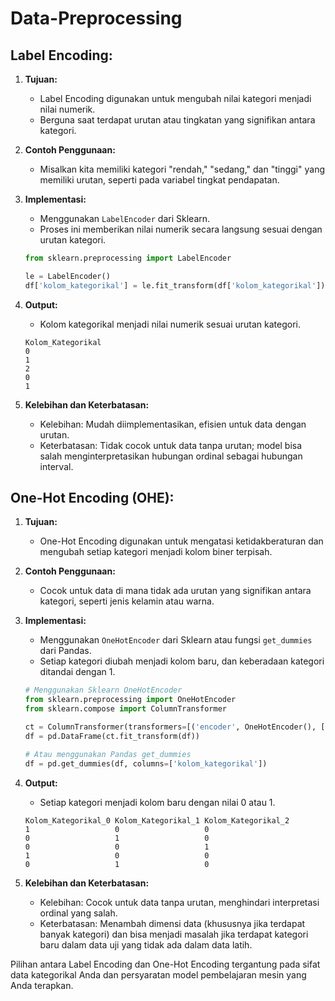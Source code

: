 # Data-Preprocessing
## Label Encoding:

1. **Tujuan:**
   - Label Encoding digunakan untuk mengubah nilai kategori menjadi nilai numerik.
   - Berguna saat terdapat urutan atau tingkatan yang signifikan antara kategori.

2. **Contoh Penggunaan:**
   - Misalkan kita memiliki kategori "rendah," "sedang," dan "tinggi" yang memiliki urutan, seperti pada variabel tingkat pendapatan.

3. **Implementasi:**
   - Menggunakan `LabelEncoder` dari Sklearn.
   - Proses ini memberikan nilai numerik secara langsung sesuai dengan urutan kategori.

    ```python
    from sklearn.preprocessing import LabelEncoder

    le = LabelEncoder()
    df['kolom_kategorikal'] = le.fit_transform(df['kolom_kategorikal'])
    ```

4. **Output:**
   - Kolom kategorikal menjadi nilai numerik sesuai urutan kategori.
   ```plaintext
   Kolom_Kategorikal
   0
   1
   2
   0
   1
   ```

5. **Kelebihan dan Keterbatasan:**
   - Kelebihan: Mudah diimplementasikan, efisien untuk data dengan urutan.
   - Keterbatasan: Tidak cocok untuk data tanpa urutan; model bisa salah menginterpretasikan hubungan ordinal sebagai hubungan interval.

## One-Hot Encoding (OHE):

1. **Tujuan:**
   - One-Hot Encoding digunakan untuk mengatasi ketidakberaturan dan mengubah setiap kategori menjadi kolom biner terpisah.

2. **Contoh Penggunaan:**
   - Cocok untuk data di mana tidak ada urutan yang signifikan antara kategori, seperti jenis kelamin atau warna.

3. **Implementasi:**
   - Menggunakan `OneHotEncoder` dari Sklearn atau fungsi `get_dummies` dari Pandas.
   - Setiap kategori diubah menjadi kolom baru, dan keberadaan kategori ditandai dengan 1.

    ```python
    # Menggunakan Sklearn OneHotEncoder
    from sklearn.preprocessing import OneHotEncoder
    from sklearn.compose import ColumnTransformer

    ct = ColumnTransformer(transformers=[('encoder', OneHotEncoder(), ['kolom_kategorikal'])], remainder='passthrough')
    df = pd.DataFrame(ct.fit_transform(df))

    # Atau menggunakan Pandas get_dummies
    df = pd.get_dummies(df, columns=['kolom_kategorikal'])
    ```

4. **Output:**
   - Setiap kategori menjadi kolom baru dengan nilai 0 atau 1.
   ```plaintext
   Kolom_Kategorikal_0 Kolom_Kategorikal_1 Kolom_Kategorikal_2
   1                   0                   0
   0                   1                   0
   0                   0                   1
   1                   0                   0
   0                   1                   0
   ```

5. **Kelebihan dan Keterbatasan:**
   - Kelebihan: Cocok untuk data tanpa urutan, menghindari interpretasi ordinal yang salah.
   - Keterbatasan: Menambah dimensi data (khususnya jika terdapat banyak kategori) dan bisa menjadi masalah jika terdapat kategori baru dalam data uji yang tidak ada dalam data latih.

Pilihan antara Label Encoding dan One-Hot Encoding tergantung pada sifat data kategorikal Anda dan persyaratan model pembelajaran mesin yang Anda terapkan.
